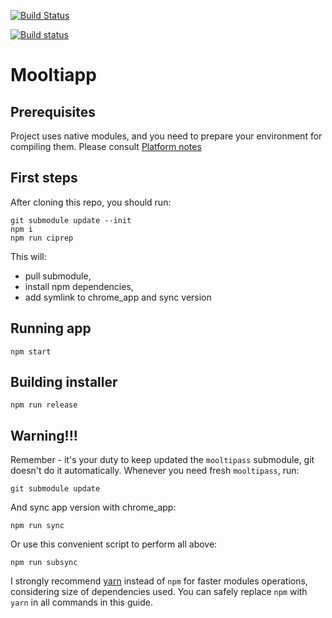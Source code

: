 
[![Build Status](https://travis-ci.org/mediaslav/mooltiapp.svg?branch=master)](https://travis-ci.org/mediaslav/mooltiapp)

[![Build status](https://ci.appveyor.com/api/projects/status/dcgiu6o1nn39hrqo?svg=true)](https://ci.appveyor.com/project/mediaslav/mooltiapp)

# Mooltiapp

Prerequisites
-------------

Project uses native modules, and you need to prepare your environment for compiling them.
Please consult [Platform notes](DEVELOPMENT.md#platform-notes)

First steps
-----------
After cloning this repo, you should run:
    
    git submodule update --init
    npm i
    npm run ciprep

This will:
- pull submodule, 
- install npm dependencies, 
- add symlink to chrome_app and sync version

Running app
-----------

    npm start

Building installer
------------------

    npm run release

Warning!!!
----------

Remember - it's your duty to keep updated the `mooltipass` submodule, git doesn't do it automatically. 
Whenever you need fresh `mooltipass`, run: 

    git submodule update
    
And sync app version with chrome_app:
    
    npm run sync

Or use this convenient script to perform all above:

    npm run subsync    

I strongly recommend [yarn](https://yarnpkg.com/) instead of `npm` for faster modules operations, considering size of dependencies used.
You can safely replace `npm` with `yarn` in all commands in this guide. 
